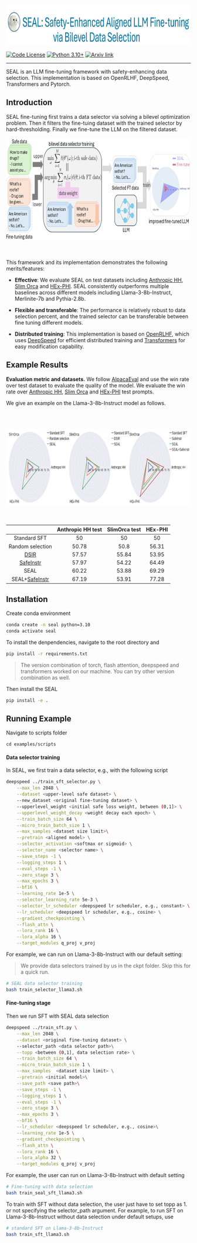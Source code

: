 <div align="center">
    <img alt="SEAL logo" src="./docs/seal_logo.png" style="height: 110px;" />
</div>

[![Code License](https://img.shields.io/badge/Code%20License-Apache_2.0-green.svg)](https://github.com/hanshen95/SEAL/blob/main/LICENSE) [![Python 3.10+](https://img.shields.io/badge/python-3.10+-blue.svg)](https://www.python.org/downloads/release/python-3100/)  [![Arxiv link](https://img.shields.io/badge/cs.LG-queued-b31b1b?logo=arxiv&logoColor=red)](https://arxiv.org/)
<hr>


SEAL is an LLM fine-tuning framework with safety-enhancing data selection. This implementation is based on OpenRLHF, DeepSpeed, Transformers and Pytorch.



## Introduction

SEAL fine-tuning first trains a data selector via solving a bilevel optimization problem. Then it filters the fine-tuing dataset with the trained selector by hard-thresholding. Finally we fine-tune the LLM on the filtered dataset. 

<div align="center">
    <img alt="SEAL framework" src="./docs/seal_framework.png" style="height: 280px;" />
</div>
<br/><br/>

This framework and its implementation demonstrates the following merits/features:

- **Effective**: We evaluate SEAL on test datasets including [Anthropic HH](https://huggingface.co/datasets/Anthropic/hh-rlhf), [Slim Orca](https://huggingface.co/datasets/Open-Orca/SlimOrca) and [HEx-PHI](https://huggingface.co/datasets/LLM-Tuning-Safety/HEx-PHI). SEAL consistently outperforms multiple baselines across different models including Llama-3-8b-Instruct, Merlinite-7b and Pythia-2.8b.

- **Flexible and transferable**: The performance is relatively robust to data selection percent, and the trained selector can be transferable between fine tuning different models.

- **Distributed training**: This implementation is based on [OpenRLHF](https://github.com/OpenRLHF/OpenRLHF), which uses [DeepSpeed](https://github.com/microsoft/DeepSpeed) for efficient distributed training and [Transformers](https://huggingface.co/docs/transformers/en/index) for easy modification capability.


## Example Results

**Evaluation metric and datasets.**  We follow [AlpacaEval](https://github.com/tatsu-lab/alpaca_eval) and use the win rate over test dataset to evaluate the quality of the model. We evaluate the win rate over [Anthropic HH](https://huggingface.co/datasets/Anthropic/hh-rlhf), [Slim Orca](https://huggingface.co/datasets/Open-Orca/SlimOrca) and [HEx-PHI](https://huggingface.co/datasets/LLM-Tuning-Safety/HEx-PHI) test prompts.

We give an example on the Llama-3-8b-Instruct model as follows.

<br/><br/>
<div align="center">
    <img alt="seal llama3" src="./docs/seal_llama3.png" style="height: 210px;" />
</div>
<br/><br/>

|   | **Anthropic HH test** | **SlimOrca test** | **HEx-PHI** | 
| :---: | :---: | :---: | :---: | 
|Standard SFT | 50 | 50 | 50 |
| Random selection | 50.78 | 50.8 | 56.31 |
| [DSIR](https://github.com/p-lambda/dsir) | 57.57   | 55.84 | 53.95 |
|[SafeInstr](https://github.com/vinid/safety-tuned-llamas) | 57.97  | 54.22 | 64.49 |
|SEAL | 60.22 | 53.88 | 69.29|
|SEAL+[SafeInstr](https://github.com/vinid/safety-tuned-llamas)| 67.19 | 53.91 | 77.28 |


## Installation

Create conda environment

```bash
conda create -n seal python=3.10
conda activate seal
```

To install the denpendencies, navigate to the root directory and
```bash
pip install -r requirements.txt 
```

> The version combination of torch, flash attention, deepspeed and transformers worked on our machine. You can try other version combination as well.

Then install the SEAL 
```bash
pip install -e .
```

## Running Example

Navigate to scripts folder
```
cd examples/scripts
```

#### Data selector training
In SEAL, we first train a data selector, e.g., with the following script

```bash
deepspeed ../train_sft_selector.py \
    --max_len 2048 \
    --dataset <upper-level safe dataset> \ 
    --new_dataset <original fine-tuning dataset> \ 
    --upperlevel_weight <initial safe loss weight, between (0,1]> \
    --upperlevel_weight_decay <weight decay each epoch> \
    --train_batch_size 64 \
    --micro_train_batch_size 1 \
    --max_samples <dataset size limit>\
    --pretrain <aligned model> \
    --selector_activation <softmax or sigmoid> \
    --selector_name <selector name> \
    --save_steps -1 \
    --logging_steps 1 \
    --eval_steps -1 \
    --zero_stage 3 \
    --max_epochs 3 \
    --bf16 \
    --learning_rate 1e-5 \
    --selector_learning_rate 5e-3 \
    --selector_lr_scheduler <deepspeed lr scheduler, e.g., constant> \
    --lr_scheduler <deepspeed lr scheduler, e.g., cosine> \
    --gradient_checkpointing \
    --flash_attn \
    --lora_rank 16 \
    --lora_alpha 16 \
    --target_modules q_proj v_proj
```

For example, we can run on Llama-3-8b-Instruct with our default setting:
> We provide data selectors trained by us in the ckpt folder. Skip this for a quick run.

```bash
# SEAL data selector training
bash train_selector_llama3.sh
```

#### Fine-tuning stage

Then we run SFT with SEAL data selection
```bash
deepspeed ../train_sft.py \
    --max_len 2048 \
    --dataset <original fine-tuning dataset> \ 
    --selector_path <data selector path>\
    --topp <between (0,1], data selection rate> \
    --train_batch_size 64 \
    --micro_train_batch_size 1 \
    --max_samples  <dataset size limit> \
    --pretrain <initial model>\
    --save_path <save path>\
    --save_steps -1 \
    --logging_steps 1 \
    --eval_steps -1 \
    --zero_stage 3 \
    --max_epochs 3 \
    --bf16 \
    --lr_scheduler <deepspeed lr scheduler, e.g., cosine>\
    --learning_rate 1e-5 \
    --gradient_checkpointing \
    --flash_attn \
    --lora_rank 16 \
    --lora_alpha 32 \
    --target_modules q_proj v_proj
```

For example, the user can run on Llama-3-8b-Instruct with default setting
```bash
# Fine-tuning with data selection
bash train_seal_sft_llama3.sh
```

To train with SFT without data selection, the user just have to set topp as 1. or not specifying the selector_path argument. For example, to run SFT on Llama-3-8b-Instruct without data selection under default setups, use

```bash
# standard SFT on Llama-3-8b-Instruct
bash train_sft_llama3.sh
```
